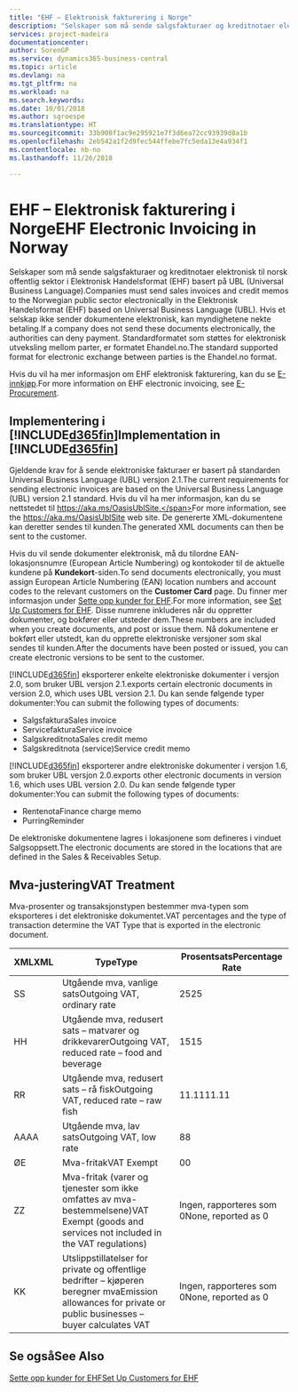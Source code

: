 ```yaml
---
title: "EHF – Elektronisk fakturering i Norge"
description: "Selskaper som må sende salgsfakturaer og kreditnotaer elektronisk til norsk offentlig sektor i Elektronisk Handelsformat (EHF) basert på UBL (Universal Business Language)."
services: project-madeira
documentationcenter: 
author: SorenGP
ms.service: dynamics365-business-central
ms.topic: article
ms.devlang: na
ms.tgt_pltfrm: na
ms.workload: na
ms.search.keywords: 
ms.date: 10/01/2018
ms.author: sgroespe
ms.translationtype: HT
ms.sourcegitcommit: 33b900f1ac9e295921e7f3d6ea72cc93939d8a1b
ms.openlocfilehash: 2eb542a1f2d9fec544ffebe7fc5eda13e4a934f1
ms.contentlocale: nb-no
ms.lasthandoff: 11/26/2018

---
```

# <a name="ehf-electronic-invoicing-in-norway"></a><span data-ttu-id="df875-103">EHF – Elektronisk fakturering i Norge</span><span class="sxs-lookup"><span data-stu-id="df875-103">EHF Electronic Invoicing in Norway</span></span>
<span data-ttu-id="df875-104">Selskaper som må sende salgsfakturaer og kreditnotaer elektronisk til norsk offentlig sektor i Elektronisk Handelsformat (EHF) basert på UBL (Universal Business Language).</span><span class="sxs-lookup"><span data-stu-id="df875-104">Companies must send sales invoices and credit memos to the Norwegian public sector electronically in the Elektronisk Handelsformat (EHF) based on Universal Business Language (UBL).</span></span> <span data-ttu-id="df875-105">Hvis et selskap ikke sender dokumentene elektronisk, kan myndighetene nekte betaling.</span><span class="sxs-lookup"><span data-stu-id="df875-105">If a company does not send these documents electronically, the authorities can deny payment.</span></span> <span data-ttu-id="df875-106">Standardformatet som støttes for elektronisk utveksling mellom parter, er formatet Ehandel.no.</span><span class="sxs-lookup"><span data-stu-id="df875-106">The standard supported format for electronic exchange between parties is the Ehandel.no format.</span></span>  

<span data-ttu-id="df875-107">Hvis du vil ha mer informasjon om EHF elektronisk fakturering, kan du se [E-innkjøp](https://www.anskaffelser.no/public-procurement-information-english).</span><span class="sxs-lookup"><span data-stu-id="df875-107">For more information on EHF electronic invoicing, see [E-Procurement](https://www.anskaffelser.no/public-procurement-information-english).</span></span>  

## <a name="implementation-in-included365finincludesd365finmdmd"></a><span data-ttu-id="df875-108">Implementering i [!INCLUDE[d365fin](../../includes/d365fin_md.md)]</span><span class="sxs-lookup"><span data-stu-id="df875-108">Implementation in [!INCLUDE[d365fin](../../includes/d365fin_md.md)]</span></span>  
 <span data-ttu-id="df875-109">Gjeldende krav for å sende elektroniske fakturaer er basert på standarden Universal Business Language (UBL) versjon 2.1.</span><span class="sxs-lookup"><span data-stu-id="df875-109">The current requirements for sending electronic invoices are based on the Universal Business Language (UBL) version 2.1 standard.</span></span> <span data-ttu-id="df875-110">Hvis du vil ha mer informasjon, kan du se nettstedet til https://aka.ms/OasisUblSite.</span><span class="sxs-lookup"><span data-stu-id="df875-110">For more information, see the https://aka.ms/OasisUblSite web site.</span></span> <span data-ttu-id="df875-111">De genererte XML-dokumentene kan deretter sendes til kunden.</span><span class="sxs-lookup"><span data-stu-id="df875-111">The generated XML documents can then be sent to the customer.</span></span>  

 <span data-ttu-id="df875-112">Hvis du vil sende dokumenter elektronisk, må du tilordne EAN-lokasjonsnumre (European Article Numbering) og kontokoder til de aktuelle kundene på **Kundekort**-siden.</span><span class="sxs-lookup"><span data-stu-id="df875-112">To send documents electronically, you must assign European Article Numbering (EAN) location numbers and account codes to the relevant customers on the **Customer Card** page.</span></span> <span data-ttu-id="df875-113">Du finner mer informasjon under [Sette opp kunder for EHF](how-to-set-up-customers-for-ehf.md).</span><span class="sxs-lookup"><span data-stu-id="df875-113">For more information, see [Set Up Customers for EHF](how-to-set-up-customers-for-ehf.md).</span></span> <span data-ttu-id="df875-114">Disse numrene inkluderes når du oppretter dokumenter, og bokfører eller utsteder dem.</span><span class="sxs-lookup"><span data-stu-id="df875-114">These numbers are included when you create documents, and post or issue them.</span></span> <span data-ttu-id="df875-115">Nå dokumentene er bokført eller utstedt, kan du opprette elektroniske versjoner som skal sendes til kunden.</span><span class="sxs-lookup"><span data-stu-id="df875-115">After the documents have been posted or issued, you can create electronic versions to be sent to the customer.</span></span>  

 [!INCLUDE[d365fin](../../includes/d365fin_md.md)] <span data-ttu-id="df875-116">eksporterer enkelte elektroniske dokumenter i versjon 2.0, som bruker UBL versjon 2.1.</span><span class="sxs-lookup"><span data-stu-id="df875-116">exports certain electronic documents in version 2.0, which uses UBL version 2.1.</span></span> <span data-ttu-id="df875-117">Du kan sende følgende typer dokumenter:</span><span class="sxs-lookup"><span data-stu-id="df875-117">You can submit the following types of documents:</span></span>  

- <span data-ttu-id="df875-118">Salgsfaktura</span><span class="sxs-lookup"><span data-stu-id="df875-118">Sales invoice</span></span>  
- <span data-ttu-id="df875-119">Servicefaktura</span><span class="sxs-lookup"><span data-stu-id="df875-119">Service invoice</span></span>  
- <span data-ttu-id="df875-120">Salgskreditnota</span><span class="sxs-lookup"><span data-stu-id="df875-120">Sales credit memo</span></span>  
- <span data-ttu-id="df875-121">Salgskreditnota (service)</span><span class="sxs-lookup"><span data-stu-id="df875-121">Service credit memo</span></span>  

 [!INCLUDE[d365fin](../../includes/d365fin_md.md)] <span data-ttu-id="df875-122">eksporterer andre elektroniske dokumenter i versjon 1.6, som bruker UBL versjon 2.0.</span><span class="sxs-lookup"><span data-stu-id="df875-122">exports other electronic documents in version 1.6, which uses UBL version 2.0.</span></span> <span data-ttu-id="df875-123">Du kan sende følgende typer dokumenter:</span><span class="sxs-lookup"><span data-stu-id="df875-123">You can submit the following types of documents:</span></span>  

- <span data-ttu-id="df875-124">Rentenota</span><span class="sxs-lookup"><span data-stu-id="df875-124">Finance charge memo</span></span>  
- <span data-ttu-id="df875-125">Purring</span><span class="sxs-lookup"><span data-stu-id="df875-125">Reminder</span></span>  

<span data-ttu-id="df875-126">De elektroniske dokumentene lagres i lokasjonene som defineres i vinduet Salgsoppsett.</span><span class="sxs-lookup"><span data-stu-id="df875-126">The electronic documents are stored in the locations that are defined in the Sales & Receivables Setup.</span></span>  

## <a name="vat-treatment"></a><span data-ttu-id="df875-127">Mva-justering</span><span class="sxs-lookup"><span data-stu-id="df875-127">VAT Treatment</span></span>  
 <span data-ttu-id="df875-128">Mva-prosenter og transaksjonstypen bestemmer mva-typen som eksporteres i det elektroniske dokumentet.</span><span class="sxs-lookup"><span data-stu-id="df875-128">VAT percentages and the type of transaction determine the VAT Type that is exported in the electronic document.</span></span>  

|<span data-ttu-id="df875-129">XML</span><span class="sxs-lookup"><span data-stu-id="df875-129">XML</span></span>|<span data-ttu-id="df875-130">Type</span><span class="sxs-lookup"><span data-stu-id="df875-130">Type</span></span>|<span data-ttu-id="df875-131">Prosentsats</span><span class="sxs-lookup"><span data-stu-id="df875-131">Percentage Rate</span></span>|  
|---------|----------|---------------------|  
|<span data-ttu-id="df875-132">S</span><span class="sxs-lookup"><span data-stu-id="df875-132">S</span></span>|<span data-ttu-id="df875-133">Utgående mva, vanlige sats</span><span class="sxs-lookup"><span data-stu-id="df875-133">Outgoing VAT, ordinary rate</span></span>|<span data-ttu-id="df875-134">25</span><span class="sxs-lookup"><span data-stu-id="df875-134">25</span></span>|  
|<span data-ttu-id="df875-135">H</span><span class="sxs-lookup"><span data-stu-id="df875-135">H</span></span>|<span data-ttu-id="df875-136">Utgående mva, redusert sats – matvarer og drikkevarer</span><span class="sxs-lookup"><span data-stu-id="df875-136">Outgoing VAT, reduced rate – food and beverage</span></span>|<span data-ttu-id="df875-137">15</span><span class="sxs-lookup"><span data-stu-id="df875-137">15</span></span>|  
|<span data-ttu-id="df875-138">R</span><span class="sxs-lookup"><span data-stu-id="df875-138">R</span></span>|<span data-ttu-id="df875-139">Utgående mva, redusert sats – rå fisk</span><span class="sxs-lookup"><span data-stu-id="df875-139">Outgoing VAT, reduced rate – raw fish</span></span>|<span data-ttu-id="df875-140">11.11</span><span class="sxs-lookup"><span data-stu-id="df875-140">11.11</span></span>|  
|<span data-ttu-id="df875-141">AA</span><span class="sxs-lookup"><span data-stu-id="df875-141">AA</span></span>|<span data-ttu-id="df875-142">Utgående mva, lav sats</span><span class="sxs-lookup"><span data-stu-id="df875-142">Outgoing VAT, low rate</span></span>|<span data-ttu-id="df875-143">8</span><span class="sxs-lookup"><span data-stu-id="df875-143">8</span></span>|  
|<span data-ttu-id="df875-144">Ø</span><span class="sxs-lookup"><span data-stu-id="df875-144">E</span></span>|<span data-ttu-id="df875-145">Mva-fritak</span><span class="sxs-lookup"><span data-stu-id="df875-145">VAT Exempt</span></span>|<span data-ttu-id="df875-146">0</span><span class="sxs-lookup"><span data-stu-id="df875-146">0</span></span>|  
|<span data-ttu-id="df875-147">Z</span><span class="sxs-lookup"><span data-stu-id="df875-147">Z</span></span>|<span data-ttu-id="df875-148">Mva-fritak (varer og tjenester som ikke omfattes av mva-bestemmelsene)</span><span class="sxs-lookup"><span data-stu-id="df875-148">VAT Exempt (goods and services not included in the VAT regulations)</span></span>|<span data-ttu-id="df875-149">Ingen, rapporteres som 0</span><span class="sxs-lookup"><span data-stu-id="df875-149">None, reported as 0</span></span>|  
|<span data-ttu-id="df875-150">K</span><span class="sxs-lookup"><span data-stu-id="df875-150">K</span></span>|<span data-ttu-id="df875-151">Utslippstillatelser for private og offentlige bedrifter – kjøperen beregner mva</span><span class="sxs-lookup"><span data-stu-id="df875-151">Emission allowances for private or public businesses – buyer calculates VAT</span></span>|<span data-ttu-id="df875-152">Ingen, rapporteres som 0</span><span class="sxs-lookup"><span data-stu-id="df875-152">None, reported as 0</span></span>|  

## <a name="see-also"></a><span data-ttu-id="df875-153">Se også</span><span class="sxs-lookup"><span data-stu-id="df875-153">See Also</span></span>  
 [<span data-ttu-id="df875-154">Sette opp kunder for EHF</span><span class="sxs-lookup"><span data-stu-id="df875-154">Set Up Customers for EHF</span></span>](how-to-set-up-customers-for-ehf.md)

